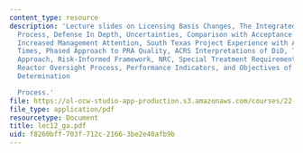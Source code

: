 ```yaml
---
content_type: resource
description: 'Lecture slides on Licensing Basis Changes, The Integrated Decision-Making
  Process, Defense In Depth, Uncertainties, Comparison with Acceptance Guidelines,
  Increased Management Attention, South Texas Project Experience with Allowed Outage
  Times, Phased Approach to PRA Quality, ACRS Interpretations of DiD, The ACRS Pragmatic
  Approach, Risk-Informed Framework, NRC, Special Treatment Requirements, SSC Categorization,
  Reactor Oversight Process, Performance Indicators, and Objectives of the Significance
  Determination

  Process.'
file: https://ol-ocw-studio-app-production.s3.amazonaws.com/courses/22-39-integration-of-reactor-design-operations-and-safety-fall-2006/f8260bff703f712c21663be2e40afb9b_lec12_ga.pdf
file_type: application/pdf
resourcetype: Document
title: lec12_ga.pdf
uid: f8260bff-703f-712c-2166-3be2e40afb9b
---
```

